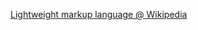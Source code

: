 
[Lightweight markup language @ Wikipedia](https://en.wikipedia.org/wiki/Lightweight_markup_language)
